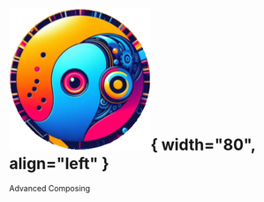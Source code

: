 # ![Suno Tags Logo](../imgs/rnd-logo.png){ width="80", align="left" } 
<span class="logo-page-title">Advanced Composing</span>